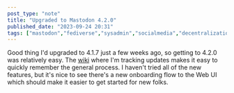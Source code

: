 ```yaml
---
post_type: "note" 
title: "Upgraded to Mastodon 4.2.0"
published_date: "2023-09-24 20:31"
tags: ["mastodon","fediverse","sysadmin","socialmedia","decentralization","internet","web"]
---
```


Good thing I'd upgraded to 4.1.7 just a few weeks ago, so getting to 4.2.0 was relatively easy. The [wiki](/resources/wiki/mastodon-server-upgrades/) where I'm tracking updates makes it easy to quickly remember the general process. I haven't tried all of the new features, but it's nice to see there's a new onboarding flow to the Web UI which should make it easier to get started for new folks. 